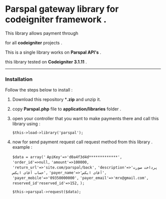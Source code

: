 # **Parspal gateway library for codeigniter framework .** 

This library allows payment through 

[**Parspal**]: https://parspal.com

 for all **codeigniter** projects . 

This is a single library works on **Parspal API's** . 

this library tested on **Codeigniter 3.1.11** .

---------------------------------------------

### Installation 

Follow the steps below to install :‌

1. Download this repository ***.zip** and unzip it.

2. copy **Parspal.php** file to **application/libraries** folder .

3. open your controller that you want to make payments there  and call this library using : 

     `$this->load->library('parspal');`

4. now for send payment request call request method from this library . example : 

   `$data = array('`
   `ApiKey'=>'d0a4f3d4d*************',`
   `'order_id'=>null,`
   `'amount'=>100000,`
   `'return_url'=>'site.com/parspal/back',`
   `'description'=>'پرداخت صورت حساب آقای ایکس',`
   `'payer_name'=>'آقای ایکس',`
   `'payer_mobile'=>'09350000000',`
   `'payer_email'=>'mrx@gmail.com',`
   `reserved_id'reserved_id'=>152,`
   `);`

   `$this->parspal->request($data);`

